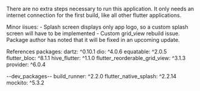 There are no extra steps necessary to run this application.
It only needs an internet connection for the first build,
like all other flutter applications.

Minor iisues:
    - Splash screen displays only app logo, so a custom splash screen will have to be implemented
    - Custom grid_view rebuild issue. Package author has noted that it will be fixed in an upcoming update.

References packages:
    dartz: ^0.10.1
    dio: ^4.0.6
    equatable: ^2.0.5
    flutter_bloc: ^8.1.1
    hive_flutter: ^1.1.0
    flutter_reorderable_grid_view: ^3.1.3
    provider: ^6.0.4

--dev_packages--
    build_runner: ^2.2.0
    flutter_native_splash: ^2.2.14
    mockito: ^5.3.2

